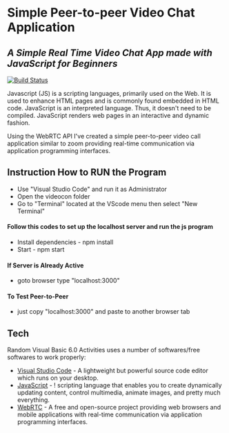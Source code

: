 # Simple Peer-to-peer Video Chat Application
## _A Simple Real Time Video Chat App made with JavaScript for Beginners_

[![Build Status](https://travis-ci.org/joemccann/dillinger.svg?branch=master)](https://github.com/acjacinto/computerized-voting-system)

Javascript (JS) is a scripting languages, primarily used on the Web. It is used to enhance HTML pages and is commonly found embedded in HTML code. JavaScript is an interpreted language. Thus, it doesn't need to be compiled. JavaScript renders web pages in an interactive and dynamic fashion.

Using the WebRTC API I've created a simple peer-to-peer video call application similar to zoom providing real-time communication via application programming interfaces.

## Instruction How to RUN the Program

- Use "Visual Studio Code" and run it as Administrator
- Open the videocon folder
- Go to "Terminal" located at the VScode menu then select "New Terminal"

#### Follow this codes to set up the localhost server and run the js program
- Install dependencies - npm install  
- Start - npm start

#### If Server is Already Active
- goto browser type "localhost:3000"

#### To Test Peer-to-Peer
- just copy "localhost:3000" and paste to another browser tab


## Tech

Random Visual Basic 6.0 Activities uses a number of softwares/free softwares to work properly:

- [Visual Studio Code](https://code.visualstudio.com/) -  A lightweight but powerful source code editor which runs on your desktop.
- [JavaScript](https://www.javascript.com/) -  ! scripting language that enables you to create dynamically updating content, control multimedia, animate images, and pretty much everything.
- [WebRTC](https://webrtc.org/) -  A free and open-source project providing web browsers and mobile applications with real-time communication via application programming interfaces.


[//]: # (These are reference links used in the body of this note and get stripped out when the markdown processor does its job. There is no need to format nicely because it shouldn't be seen. Thanks SO - http://stackoverflow.com/questions/4823468/store-comments-in-markdown-syntax)

   [git-repo-url]: <https://github.com/joemccann/dillinger.git>
   [john gruber]: <http://daringfireball.net>
   [df1]: <http://daringfireball.net/projects/markdown/>
   [markdown-it]: <https://github.com/markdown-it/markdown-it>
   [Ace Editor]: <http://ace.ajax.org>
   [node.js]: <http://nodejs.org>
   [Twitter Bootstrap]: <http://twitter.github.com/bootstrap/>
   [jQuery]: <http://jquery.com>
   [@tjholowaychuk]: <http://twitter.com/tjholowaychuk>
   [express]: <http://expressjs.com>
   [AngularJS]: <http://angularjs.org>
   [Gulp]: <http://gulpjs.com>

   [PlDb]: <https://github.com/joemccann/dillinger/tree/master/plugins/dropbox/README.md>
   [PlGh]: <https://github.com/joemccann/dillinger/tree/master/plugins/github/README.md>
   [PlGd]: <https://github.com/joemccann/dillinger/tree/master/plugins/googledrive/README.md>
   [PlOd]: <https://github.com/joemccann/dillinger/tree/master/plugins/onedrive/README.md>
   [PlMe]: <https://github.com/joemccann/dillinger/tree/master/plugins/medium/README.md>
   [PlGa]: <https://github.com/RahulHP/dillinger/blob/master/plugins/googleanalytics/README.md>
